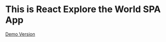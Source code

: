 # This is React Explore the World SPA App
[Demo Version](https://sidardzmitry.github.io/react-explore-world-spa-app/)

